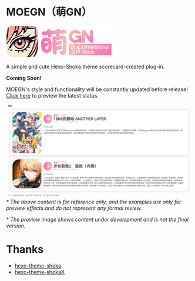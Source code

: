 # MOEGN（萌GN）
![moegn](img/MOEGN_LOGO.png)

A simple and cute Hexo-Shoka theme scorecard-created plug-in.

**Coming Soon!**

MOEGN's style and functionality will be constantly updated before release! [Click here](https://blog.moeqy.com/laboratory/) to preview the latest status.

![moegn](img/img-moegn.jpg)
*\* The above content is for reference only, and the examples are only for preview effects and do not represent any formal review.* 

*\* The preview image shows content under development and is not the final version.*

# Thanks
 - [hexo-theme-shoka](https://github.com/amehime/hexo-theme-shoka)
 - [hexo-theme-shokaX](https://github.com/theme-shoka-x/hexo-theme-shokaX)
